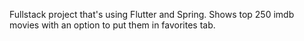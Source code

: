 Fullstack project that's using Flutter and Spring. Shows top 250 imdb movies with an option to put them in favorites tab.
